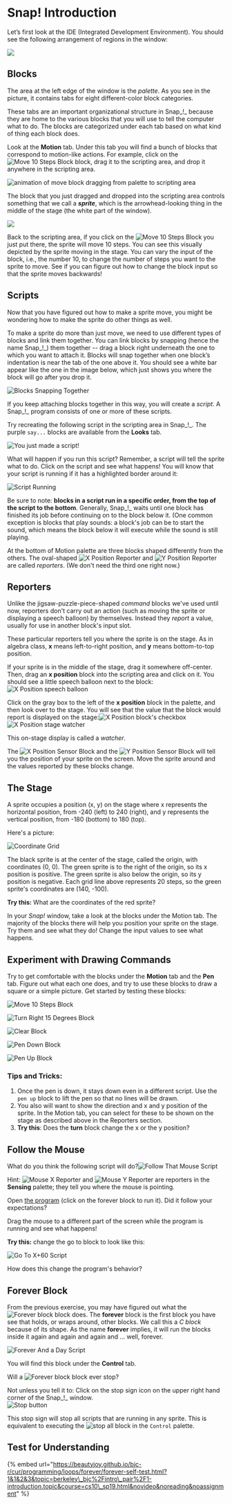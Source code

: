 # Snap! Introduction

Let’s first look at the IDE \(Integrated Development Environment\). You should see the following arrangement of regions in the window:

![](../.gitbook/assets/1%20%282%29.png)

## Blocks

The area at the left edge of the window is the _palette_. As you see in the picture, it contains tabs for eight different-color block categories. 

These tabs are an important organizational structure in Snap_!_ because they are home to the various blocks that you will use to tell the computer what to do. The blocks are categorized under each tab based on what kind of thing each block does.

Look at the **Motion** tab. Under this tab you will find a bunch of blocks that correspond to motion-like actions. For example, click on the ![Move 10 Steps Block](https://beautyjoy.github.io/bjc-r/img/blocks/move-10-steps.png) block, drag it to the scripting area, and drop it anywhere in the scripting area.

![animation of move block dragging from palette to scripting area](https://beautyjoy.github.io/bjc-r/img/intro/drag-a-block.gif)

The block that you just dragged and dropped into the scripting area controls something that we call a _**sprite**_, which is the arrowhead-looking thing in the middle of the stage \(the white part of the window\).

![](../.gitbook/assets/image%20%2815%29.png)

Back to the scripting area, if you click on the ![Move 10 Steps Block](https://beautyjoy.github.io/bjc-r/img/blocks/move-10-steps.png) you just put there, the sprite will move 10 steps. You can see this visually depicted by the sprite moving in the stage. You can vary the input of the block, i.e., the number 10, to change the number of steps you want to the sprite to move. See if you can figure out how to change the block input so that the sprite moves backwards!

## Scripts

Now that you have figured out how to make a sprite move, you might be wondering how to make the sprite do other things as well.

To make a sprite do more than just move, we need to use different types of blocks and link them together. You can link blocks by snapping \(hence the name Snap_!_\) them together -- drag a block right underneath the one to which you want to attach it. Blocks will snap together when one block’s indentation is near the tab of the one above it. You should see a white bar appear like the one in the image below, which just shows you where the block will go after you drop it.

![Blocks Snapping Together](https://beautyjoy.github.io/bjc-r/img/topic1/topic1_blocks_snapping.png)

If you keep attaching blocks together in this way, you will create a _script_. A Snap_!_ program consists of one or more of these scripts.

Try recreating the following script in the scripting area in Snap_!_. The purple `say...` blocks are available from the **Looks** tab.  
  
![You just made a script!](https://beautyjoy.github.io/bjc-r/img/topic1/topic1_justmadeascript.png)

What will happen if you run this script? Remember, a script will tell the sprite what to do. Click on the script and see what happens! You will know that your script is running if it has a highlighted border around it:

![Script Running](https://beautyjoy.github.io/bjc-r/img/topic1/topic1_highlightedscript.png)

Be sure to note: **blocks in a script run in a specific order, from the top of the script to the bottom**. Generally, Snap_!_ waits until one block has finished its job before continuing on to the block below it. \(One common exception is blocks that play sounds: a block's job can be to start the sound, which means the block below it will execute while the sound is still playing.

At the bottom of Motion palette are three blocks shaped differently from the others. The oval-shaped ![X Position
   Reporter](https://beautyjoy.github.io/bjc-r/img/topic1/topic1_xposition.png) and ![Y Position
   Reporter](https://beautyjoy.github.io/bjc-r/img/topic1/topic1_yposition.png) are called _reporters_. \(We don't need the third one right now.\) 

## Reporters

Unlike the jigsaw-puzzle-piece-shaped _command_ blocks we've used until now, reporters don't carry out an action \(such as moving the sprite or displaying a speech balloon\) by themselves. Instead they _report_ a value, usually for use in another block's input slot.

These particular reporters tell you where the sprite is on the stage. As in algebra class, **x** means left-to-right position, and **y** means bottom-to-top position.

If your sprite is in the middle of the stage, drag it somewhere off-center. Then, drag an **x position** block into the scripting area and click on it. You should see a little speech balloon next to the block:![X Position
   speech balloon](https://beautyjoy.github.io/bjc-r/img/topic1/xpos-bubble.png)

Click on the gray box to the left of the **x position** block in the palette, and then look over to the stage. You will see that the value that the block would report is displayed on the stage:![X Position block&apos;s checkbox](https://beautyjoy.github.io/bjc-r/img/topic1/palette-checkbox.png)     ![X Position stage
   watcher](https://beautyjoy.github.io/bjc-r/img/topic1/watcher.png)

This on-stage display is called a _watcher_.

The ![X Position
   Sensor Block](https://beautyjoy.github.io/bjc-r/img/topic1/topic1_xposition.png) and the ![Y Position
   Sensor Block](https://beautyjoy.github.io/bjc-r/img/topic1/topic1_yposition.png) will tell you the position of your sprite on the screen. Move the sprite around and the values reported by these blocks change.

## The Stage

A sprite occupies a position \(x, y\) on the stage where x represents the horizontal position, from -240 \(left\) to 240 \(right\), and y represents the vertical position, from -180 \(bottom\) to 180 \(top\). 

Here's a picture:

![Coordinate Grid](https://beautyjoy.github.io/bjc-r/img/topic1/topic1_coordgrid.png)

The black sprite is at the center of the stage, called the origin, with coordinates \(0, 0\). The green sprite is to the right of the origin, so its x position is positive. The green sprite is also below the origin, so its y position is negative. Each grid line above represents 20 steps, so the green sprite's coordinates are \(140, -100\). 

**Try this:** What are the coordinates of the red sprite?

In your _Snap!_ window, take a look at the blocks under the Motion tab. The majority of the blocks there will help you position your sprite on the stage. Try them and see what they do! Change the input values to see what happens.

## Experiment with Drawing Commands

Try to get comfortable with the blocks under the **Motion** tab and the **Pen** tab. Figure out what each one does, and try to use these blocks to draw a square or a simple picture. Get started by testing these blocks:

![Move 10 Steps Block](https://beautyjoy.github.io/bjc-r/img/blocks/move-10-steps.png)

![Turn Right 15 Degrees Block](https://beautyjoy.github.io/bjc-r/img/blocks/turn-right-15.png)

![Clear Block](https://beautyjoy.github.io/bjc-r/img/blocks/clear.png)

![Pen Down Block](https://beautyjoy.github.io/bjc-r/img/blocks/pen-up.png)

![Pen Up Block](https://beautyjoy.github.io/bjc-r/img/blocks/pen-down.png)

### Tips and Tricks:

1. Once the pen is down, it stays down even in a different script. Use the `pen up` block to lift the pen so that no lines will be drawn.
2. You also will want to show the direction and x and y position of the sprite. In the Motion tab, you can select for these to be shown on the stage as described above in the Reporters section. 
3. **Try this**: Does the **turn** block change the x or the y position?

## Follow the Mouse

What do you think the following script will do?![Follow That Mouse Script](https://beautyjoy.github.io/bjc-r/img/blocks/follow-that-mouse.png)

Hint: ![Mouse X Reporter](https://beautyjoy.github.io/bjc-r/img/blocks/mouse-x.png) and ![Mouse Y Reporter](https://beautyjoy.github.io/bjc-r/img/blocks/mouse-y.png) are reporters in the **Sensing** palette; they tell you where the mouse is pointing.

Open [the program](http://snap.berkeley.edu/snapsource/snap.html#open:https://beautyjoy.github.io/bjc-r/prog/loop/follow-that-mouse.xml) \(click on the forever block to run it\). Did it follow your expectations?

Drag the mouse to a different part of the screen while the program is running and see what happens!

**Try this:** change the go to block to look like this:

![Go
                To X+60 Script](https://beautyjoy.github.io/bjc-r/img/topic1/xplus60.png)

How does this change the program's behavior?

## Forever Block

From the previous exercise, you may have figured out what the ![Forever block](https://beautyjoy.github.io/bjc-r/img/blocks/forever.png) block does. The **forever** block is the first block you have see that holds, or wraps around, other blocks. We call this a _C block_ because of its shape. As the name **forever** implies, it will run the blocks inside it again and again and again and ... well, forever. 

![Forever And a Day Script](https://beautyjoy.github.io/bjc-r/img/intro/the-person-kept-talking-and-talking.png)

You will find this block under the **Control** tab.

Will a ![Forever block](https://beautyjoy.github.io/bjc-r/img/blocks/forever.png) block ever stop?  
  
Not unless you tell it to: Click on the stop sign icon on the upper right hand corner of the Snap_!_ window.  
![Stop button](https://beautyjoy.github.io/bjc-r/img/topic1/stopbutton.png)

This stop sign will stop all scripts that are running in any sprite. This is equivalent to executing the ![stop all block](https://beautyjoy.github.io/bjc-r/img/blocks/stop-all.png) in the `Control` palette.

## Test for Understanding

{% embed url="https://beautyjoy.github.io/bjc-r/cur/programming/loops/forever/forever-self-test.html?1&1&2&3&topic=berkeley\_bjc%2Fintro\_pair%2F1-introduction.topic&course=cs10\_sp19.html&novideo&noreading&noassignment" %}

